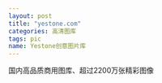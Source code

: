```yaml
---
layout: post
title: "yestone.com"
categories: 高清图库
tags: pic
name: Yestone创意图片库
---
```


国内高品质商用图库、超过2200万张精彩图像
